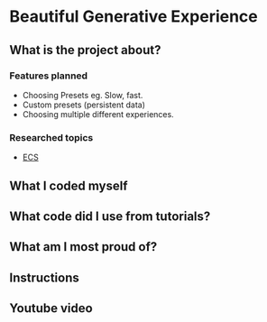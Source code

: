 # Beautiful Generative Experience

## What is the project about?

### Features planned
- Choosing Presets eg. Slow, fast.
- Custom presets (persistent data)
- Choosing multiple different experiences.

### Researched topics
* [ECS](https://www.youtube.com/playlist?list=PLzDRvYVwl53s40yP5RQXitbT--IRcHqba)

## What I coded myself


## What code did I use from tutorials?


## What am I most proud of?


## Instructions


## Youtube video


